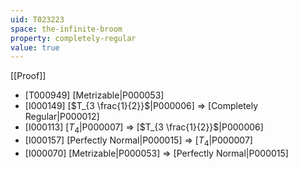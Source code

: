 ```yaml
---
uid: T023223
space: the-infinite-broom
property: completely-regular
value: true
---
```

[[Proof]]

* [T000949] [Metrizable|P000053]
* [I000149] [$T_{3 \frac{1}{2}}$|P000006] => [Completely Regular|P000012]
* [I000113] [$T_4$|P000007] => [$T_{3 \frac{1}{2}}$|P000006]
* [I000157] [Perfectly Normal|P000015] => [$T_4$|P000007]
* [I000070] [Metrizable|P000053] => [Perfectly Normal|P000015]

